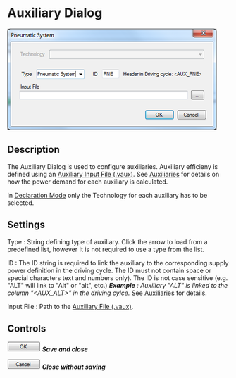 
Auxiliary Dialog
================


![](pics/VECTO-Editor_Aux.png)


Description
-----------

The Auxiliary Dialog is used to configure auxiliaries. Auxiliary efficieny is defined using an [Auxiliary Input File (.vaux)](../fileformat/VAUX.html). See [Auxiliaries](../general/Auxiliaries.html) for details on how the power demand for each auxiliary is calculated.

In [Declaration Mode](../general/calc_Declaration.html) only the Technology for each auxiliary has to be selected.


Settings
--------

Type
:	String defining type of auxiliary. Click the arrow to load from a predefined list, however It is not required to use a type from the list.

ID
:	The ID string is required to link the auxiliary to the corresponding supply power definition in the driving cycle. The ID must not contain space or special characters text and numbers only). The ID is not case sensitive (e.g. "ALT" will link to "Alt" or "alt", etc.)
***Example*** *: Auxiliary "ALT" is linked to the column "&lt;AUX\_ALT&gt;" in the driving cylce.*
See [Auxiliaries](../general/Auxiliaries.html) for details.

Input File
:	Path to the [Auxiliary File (.vaux)](../fileformat/VAUX.html).

Controls
--------

![ok](../pics/misc/OK.png) ***Save and close***

![cancel](../pics/misc/Cancel.png) ***Close without saving***